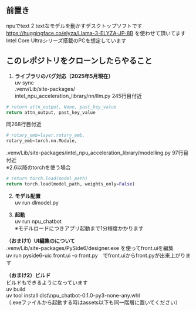 ## 前置き
npuでtext 2 textなモデルを動かすデスクトップソフトです  
https://huggingface.co/elyza/Llama-3-ELYZA-JP-8B を使わせて頂いてます    
Intel Core Ultraシリーズ搭載のPCを想定しています

## このレポジトリをクローンしたらやること
1. **ライブラリのバグ対応（2025年5月現在）**  
uv sync  
.venv/Lib/site-packages/  
intel_npu_acceleration_library/nn/llm.py 245行目付近
```python
# return attn_output, None, past_key_value
return attn_output, past_key_value
```

同268行目付近
```python
# rotary_emb=layer.rotary_emb,
rotary_emb=torch.nn.Module,
```

.venv/Lib/site-packages/intel_npu_acceleration_library/modelling.py 97行目付近  
※2.6以降のtorchを使う場合
```python
# return torch.load(model_path)
return torch.load(model_path, weights_only=False)
```

2. **モデル配置**  
uv run dlmodel.py

3. **起動**  
uv run npu_chatbot  
※モデルロードにつきアプリ起動まで1分程度かかります

**（おまけ1）UI編集のについて**  
.venv/Lib/site-packages/PySide6/designer.exe を使ってfront.uiを編集  
uv run pyside6-uic front.ui -o front.py　でfront.uiからfront.pyが出来上がります 

**（おまけ2）ビルド**  
ビルドもできるようになっています  
uv build  
uv tool install dist\npu_chatbot-0.1.0-py3-none-any.whl  
（.exeファイルから起動する時はassets以下も同一階層に置いてください）

